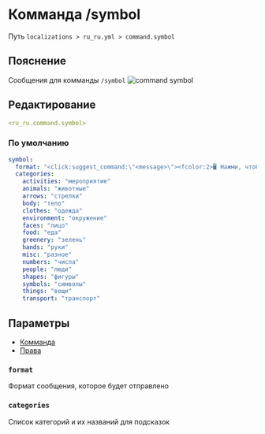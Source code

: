 # Комманда /symbol
Путь `localizations > ru_ru.yml > command.symbol`

## Пояснение
Сообщения для комманды `/symbol`
![command symbol](/commandsymbol.png)

## Редактирование
```yaml
<ru_ru.command.symbol>
```

### По умолчанию
```yaml
symbol:
  format: "<click:suggest_command:\"<message>\"><fcolor:2>🖥 Нажми, чтобы использовать: <fcolor:1><message>"
  categories:
    activities: "мероприятие"
    animals: "животные"
    arrows: "стрелки"
    body: "тело"
    clothes: "одежда"
    environment: "окружение"
    faces: "лицо"
    food: "еда"
    greenery: "зелень"
    hands: "руки"
    misc: "разное"
    numbers: "числа"
    people: "люди"
    shapes: "фигуры"
    symbols: "символы"
    things: "вещи"
    transport: "транспорт"
```

## Параметры

- [Комманда](/docs/command/symbol/)
- [Права](/docs/permission/command/symbol/)

### `format`

Формат сообщения, которое будет отправлено

### `categories`

Список категорий и их названий для подсказок

